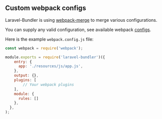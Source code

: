 ## Custom webpack configs

Laravel-Bundler is using [webpack-merge](https://github.com/survivejs/webpack-merge) to merge various configurations.

You can supply any valid configuration, see available webpack [configs](https://webpack.js.org/configuration/).

Here is the example `webpack.config.js` file:

```js
const webpack = require('webpack');

module.exports = require('laravel-bundler')({
    entry: {
      app: './resources/js/app.js',
    },
    output: {},
    plugins: [
        // Your webpack plugins
    ],
    module: {
      rules: []
    },
  },
);
```
